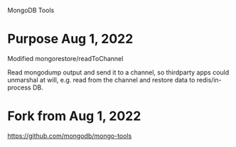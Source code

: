 MongoDB Tools

# Purpose Aug 1, 2022
Modified mongorestore/readToChannel 

Read mongodump output  and send it to a channel, so thirdparty apps could unmarshal at will, e.g. read from the channel and restore data to redis/in-process DB. 

# Fork from Aug 1, 2022
https://github.com/mongodb/mongo-tools